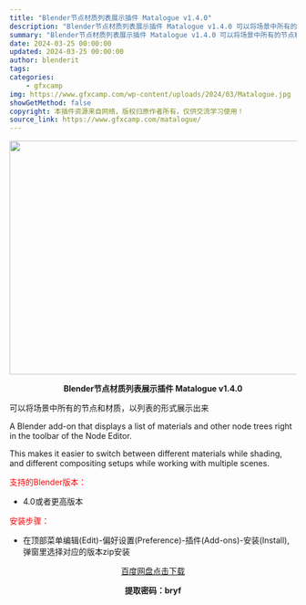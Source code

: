 ```yaml
---
title: "Blender节点材质列表展示插件 Matalogue v1.4.0"
description: "Blender节点材质列表展示插件 Matalogue v1.4.0 可以将场景中所有的节点和材质，以列表的形式展示出来 A Blender add-on that displays a list o..."
summary: "Blender节点材质列表展示插件 Matalogue v1.4.0 可以将场景中所有的节点和材质，以列表的形式展示出来 A Blender add-on that displays a list o..."
date: 2024-03-25 00:00:00
updated: 2024-03-25 00:00:00
author: blenderit
tags: 
categories:
    - gfxcamp
img: https://www.gfxcamp.com/wp-content/uploads/2024/03/Matalogue.jpg
showGetMethod: false
copyright: 本插件资源来自网络，版权归原作者所有，仅供交流学习使用！
source_link: https://www.gfxcamp.com/matalogue/
---
```

<div><p><img decoding="async" class="aligncenter size-full wp-image-120381" src="https://www.gfxcamp.com/wp-content/uploads/2024/03/Matalogue.jpg" data-src="https://www.gfxcamp.com/wp-content/uploads/2024/03/Matalogue.jpg" alt="" width="640" height="410" data-srcset="https://www.gfxcamp.com/wp-content/uploads/2024/03/Matalogue.jpg 640w, https://www.gfxcamp.com/wp-content/uploads/2024/03/Matalogue-150x96.jpg 150w" data-sizes="(max-width: 640px) 100vw, 640px"></p><p style="text-align: center;"><strong>Blender节点材质列表展示插件 Matalogue v1.4.0</strong></p><p>可以将场景中所有的节点和材质，以列表的形式展示出来</p><p>A Blender add-on that displays a list of materials and other node trees right in the toolbar of the Node Editor.</p><p>This makes it easier to switch between different materials while shading, and different compositing setups while working with multiple scenes.</p><p style="text-align: left;"><span style="color: #ff0000;">支持的Blender版本：</span></p><ul>
<li style="text-align: left;">4.0或者更高版本</li>
</ul><p><span style="color: #ff0000;">安装步骤：</span></p><ul>
<li>在顶部菜单编辑(Edit)-偏好设置(Preference)-插件(Add-ons)-安装(Install),弹窗里选择对应的版本zip安装</li>
</ul><p style="text-align: center;"><a class="maxbutton-3 maxbutton maxbutton-baidu" target="_blank" rel="noopener" href="https://pan.baidu.com/s/1aePLx-SvxN_DmKvP52CX1Q?pwd=bryf"><span class="mb-text">百度网盘点击下载</span></a></p><p style="text-align: center;"><strong>提取密码：bryf</strong></p></div>